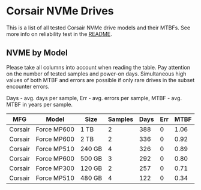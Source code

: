 Corsair NVMe Drives
===================

This is a list of all tested Corsair NVMe drive models and their MTBFs. See more
info on reliability test in the [README](https://github.com/bsdhw/SMART).

NVME by Model
------------

Please take all columns into account when reading the table. Pay attention on the
number of tested samples and power-on days. Simultaneous high values of both MTBF
and errors are possible if only rare drives in the subset encounter errors.

Days - avg. days per sample,
Err  - avg. errors per sample,
MTBF - avg. MTBF in years per sample.

| MFG       | Model              | Size   | Samples | Days  | Err   | MTBF |
|-----------|--------------------|--------|---------|-------|-------|------|
| Corsair   | Force MP600        | 1 TB   | 2       | 388   | 0     | 1.06   |
| Corsair   | Force MP600        | 2 TB   | 2       | 336   | 0     | 0.92   |
| Corsair   | Force MP510        | 240 GB | 4       | 326   | 0     | 0.89   |
| Corsair   | Force MP600        | 500 GB | 3       | 292   | 0     | 0.80   |
| Corsair   | Force MP300        | 120 GB | 2       | 257   | 0     | 0.71   |
| Corsair   | Force MP510        | 480 GB | 4       | 122   | 0     | 0.34   |
